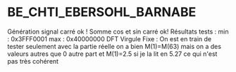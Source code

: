 ﻿# BE_CHTI_EBERSOHL_BARNABE

Génération signal carré ok !
Somme cos et sin carré ok!
Résultats tests : min : 0x3FFF0001
max : 0x40000000
DFT Virgule Fixe : On est en train de tester seulement avec la partie réelle on a bien M(1)=M(63) mais on a des valeurs autres que 0 autre part et M(1)=2.5 si je la lit en 5.27 ce qui n'est pas très cohérent




